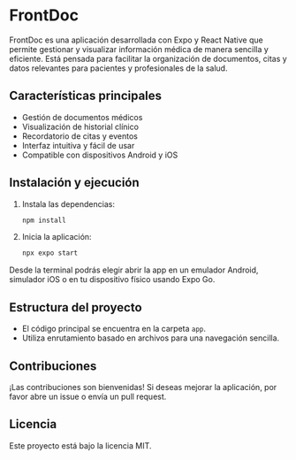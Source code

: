 # FrontDoc

FrontDoc es una aplicación desarrollada con Expo y React Native que permite gestionar y visualizar información médica de manera sencilla y eficiente. Está pensada para facilitar la organización de documentos, citas y datos relevantes para pacientes y profesionales de la salud.

## Características principales

- Gestión de documentos médicos
- Visualización de historial clínico
- Recordatorio de citas y eventos
- Interfaz intuitiva y fácil de usar
- Compatible con dispositivos Android y iOS

## Instalación y ejecución

1. Instala las dependencias:
   ```bash
   npm install
   ```
2. Inicia la aplicación:
   ```bash
   npx expo start
   ```

Desde la terminal podrás elegir abrir la app en un emulador Android, simulador iOS o en tu dispositivo físico usando Expo Go.

## Estructura del proyecto

- El código principal se encuentra en la carpeta `app`.
- Utiliza enrutamiento basado en archivos para una navegación sencilla.

## Contribuciones

¡Las contribuciones son bienvenidas! Si deseas mejorar la aplicación, por favor abre un issue o envía un pull request.

## Licencia

Este proyecto está bajo la licencia MIT.

